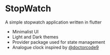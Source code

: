 # StopWatch

A simple stopwatch application written in flutter
- Minimalist UI
- Light and Dark themes
- Provider package used for state management 
- Analogue clock inspired by [@doctorcode9](https://github.com/doctorcode9/analog_clock_lutter)

